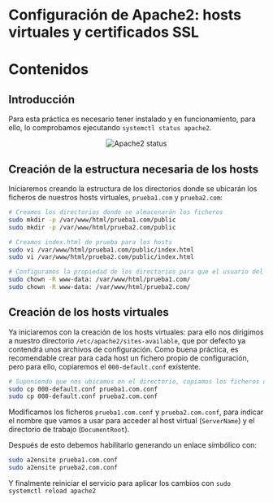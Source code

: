 # Configuración de Apache2: hosts virtuales y certificados SSL

# Contenidos

## Introducción

Para esta práctica es necesario tener instalado y en funcionamiento, para ello, lo comprobamos ejecutando `systemctl status apache2`.

<div align=center>
    <img src="./img/status-apache2.png" alt="Apache2 status">
</div>

## Creación de la estructura necesaria de los hosts

Iniciaremos creando la estructura de los directorios donde se ubicarán los ficheros de nuestros hosts virtuales, `prueba1.com` y `prueba2.com`:

```sh
# Creamos los directorios donde se almacenarán los ficheros
sudo mkdir -p /var/www/html/prueba1.com/public
sudo mkdir -p /var/www/html/prueba2.com/public

# Creamos index.html de prueba para los hosts
sudo vi /var/www/html/prueba1.com/public/index.html
sudo vi /var/www/html/prueba2.com/public/index.html

# Configuramos la propiedad de los directorios para que el usuario del servidor web (www-data para Apache2) pueda acceder a los datos
sudo chown -R www-data: /var/www/html/prueba1.com/
sudo chown -R www-data: /var/www/html/prueba2.com/
```

## Creación de los hosts virtuales

Ya iniciaremos con la creación de los hosts virtuales: para ello nos dirigimos a nuestro directorio `/etc/apache2/sites-available`, que por defecto ya contendrá unos archivos de configuración. Como buena práctica, es recomendable crear para cada host un fichero propio de configuración, pero para ello, copiaremos el `000-default.conf` existente.

```sh
# Suponiendo que nos ubicamos en el directorio, copiamos los ficheros de la siguiente forma
sudo cp 000-default.conf prueba1.com.conf
sudo cp 000-default.conf prueba2.com.conf
```

Modificamos los ficheros `prueba1.com.conf` y `prueba2.com.conf`, para indicar el nombre que vamos a usar para acceder al host virtual (`ServerName`) y el directorio de trabajo (`DocumentRoot`).

Después de esto debemos habilitarlo generando un enlace simbólico con:

```sh
sudo a2ensite prueba1.com.conf
sudo a2ensite prueba2.com.conf
```

Y finalmente reiniciar el servicio para aplicar los cambios con `sudo systemctl reload apache2`